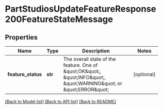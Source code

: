 # PartStudiosUpdateFeatureResponse200FeatureStateMessage

## Properties
Name | Type | Description | Notes
------------ | ------------- | ------------- | -------------
**feature_status** | **str** | The overall state of the feature.  One of      \&quot;OK\&quot;, \&quot;INFO\&quot;, \&quot;WARNING\&quot; or \&quot;ERROR\&quot; | [optional] 

[[Back to Model list]](../README.md#documentation-for-models) [[Back to API list]](../README.md#documentation-for-api-endpoints) [[Back to README]](../README.md)


